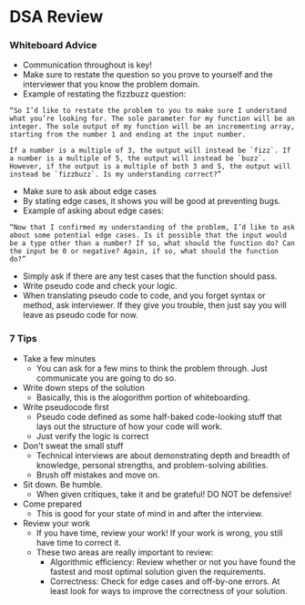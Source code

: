 # DSA Review

### Whiteboard Advice
- Communication throughout is key! 
- Make sure to restate the question so you prove to yourself and the interviewer that you know the problem domain. 
- Example of restating the fizzbuzz question:
```
“So I’d like to restate the problem to you to make sure I understand what you’re looking for. The sole parameter for my function will be an integer. The sole output of my function will be an incrementing array, starting from the number 1 and ending at the input number.

If a number is a multiple of 3, the output will instead be `fizz`. If a number is a multiple of 5, the output will instead be `buzz`. However, if the output is a multiple of both 3 and 5, the output will instead be `fizzbuzz`. Is my understanding correct?”
```
- Make sure to ask about edge cases
- By stating edge cases, it shows you will be good at preventing bugs.
- Example of asking about edge cases:
```
“Now that I confirmed my understanding of the problem, I’d like to ask about some potential edge cases. Is it possible that the input would be a type other than a number? If so, what should the function do? Can the input be 0 or negative? Again, if so, what should the function do?”
```
- Simply ask if there are any test cases that the function should pass.
- Write pseudo code and check your logic. 
- When translating pseudo code to code, and you forget syntax or method, ask interviewer. If they give you trouble, then just say you will leave as pseudo code for now. 

### 7 Tips

- Take a few minutes
  - You can ask for a few mins to think the problem through. Just communicate you are going to do so. 
- Write down steps of the solution
  - Basically, this is the alogorithm portion of whiteboarding. 
- Write pseudocode first
  - Pseudo code defined as some half-baked code-looking stuff that lays out the structure of how your code will work.
  - Just verify the logic is correct
- Don't sweat the small stuff
  - Technical interviews are about demonstrating depth and breadth of knowledge, personal strengths, and problem-solving abilities. 
  - Brush off mistakes and move on.
- Sit down. Be humble. 
  - When given critiques, take it and be grateful! DO NOT be defensive! 
- Come prepared
  - This is good for your state of mind in and after the interview.
- Review your work 
  - If you have time, review your work! If your work is wrong, you still have time to correct it. 
  - These two areas are really important to review:
    - Algorithmic efficiency: Review whether or not you have found the fastest and most optimal solution given the requirements. 
    - Correctness: Check for edge cases and off-by-one errors. At least look for ways to improve the correctness of your solution. 